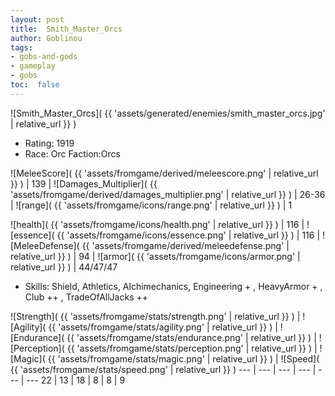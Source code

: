 ```yaml
---
layout: post
title:  Smith_Master_Orcs
author: Goblinou
tags:
- gobs-and-gods
- gameplay
- gobs
toc:  false
---
```


![Smith_Master_Orcs]( {{ 'assets/generated/enemies/smith_master_orcs.jpg' | relative_url }} )
- Rating: 1919
- Race: Orc  Faction:Orcs

![MeleeScore]( {{ 'assets/fromgame/derived/meleescore.png' | relative_url }} ) | 139 | ![Damages_Multiplier]( {{ 'assets/fromgame/derived/damages_multiplier.png' | relative_url }} ) | 26-36 | ![range]( {{ 'assets/fromgame/icons/range.png' | relative_url }} ) | 1


![health]( {{ 'assets/fromgame/icons/health.png' | relative_url }} ) | 116 | ![essence]( {{ 'assets/fromgame/icons/essence.png' | relative_url }} ) | 116 | ![MeleeDefense]( {{ 'assets/fromgame/derived/meleedefense.png' | relative_url }} ) | 94 | ![armor]( {{ 'assets/fromgame/icons/armor.png' | relative_url }} ) | 44/47/47

* Skills: Shield, Athletics, Alchimechanics, Engineering + , HeavyArmor + , Club ++ , TradeOfAllJacks ++ 

![Strength]( {{ 'assets/fromgame/stats/strength.png' | relative_url }} ) | ![Agility]( {{ 'assets/fromgame/stats/agility.png' | relative_url }} ) | ![Endurance]( {{ 'assets/fromgame/stats/endurance.png' | relative_url }} ) | ![Perception]( {{ 'assets/fromgame/stats/perception.png' | relative_url }} ) | ![Magic]( {{ 'assets/fromgame/stats/magic.png' | relative_url }} ) | ![Speed]( {{ 'assets/fromgame/stats/speed.png' | relative_url }} )
--- | --- | --- | --- | --- | ---
22 | 13 | 18 | 8 | 8 | 9
